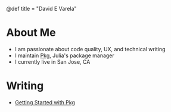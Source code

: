 @def title = "David E Varela"

# About Me

- I am passionate about code quality, UX, and technical writing
- I maintain [Pkg](https://github.com/JuliaLang/Pkg.jl), Julia's package manager
- I currently live in San Jose, CA

# Writing

- [Getting Started with Pkg](/pub/getting_started_with_pkg.html)
